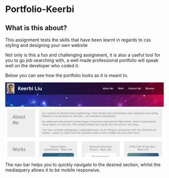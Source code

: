 # Portfolio-Keerbi

## What is this about?
<p>This assignment tests the skills that have been learnt in regards to css styling and designing your own website</p>
<p>Not only is this a fun and challenging assignment, it is also a useful tool for you to go job searching with, a well made professional portfolio will speak well on the developer who coded it.</p>
<p>Below you can see how the portfolio looks as it is meant to.</p>
<img src="assets/Images/portfolio.jpg">
<p>The nav bar helps you to quickly navigate to the desired section, whilst the mediaquery allows it to be mobile responsive.</p>

